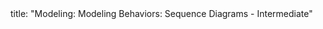 <frontmatter>
title: "Modeling: Modeling Behaviors: Sequence Diagrams - Intermediate"
</frontmatter>

<include src="index-body.md" boilerplate />
